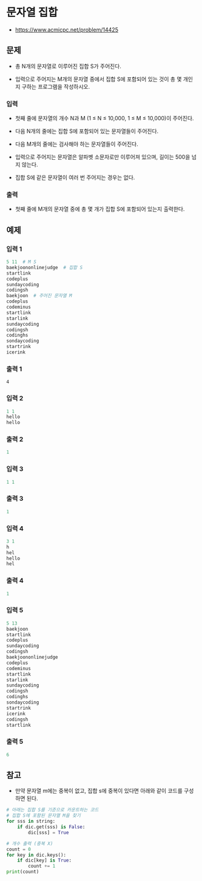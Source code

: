 # 문자열 집합
- https://www.acmicpc.net/problem/14425


## 문제
- 총 N개의 문자열로 이루어진 집합 S가 주어진다.

- 입력으로 주어지는 M개의 문자열 중에서 집합 S에 포함되어 있는 것이 총 몇 개인지 구하는 프로그램을 작성하시오.



### 입력
- 첫째 줄에 문자열의 개수 N과 M (1 ≤ N ≤ 10,000, 1 ≤ M ≤ 10,000)이 주어진다. 

- 다음 N개의 줄에는 집합 S에 포함되어 있는 문자열들이 주어진다.

- 다음 M개의 줄에는 검사해야 하는 문자열들이 주어진다.

- 입력으로 주어지는 문자열은 알파벳 소문자로만 이루어져 있으며, 길이는 500을 넘지 않는다. 

- 집합 S에 같은 문자열이 여러 번 주어지는 경우는 없다.



### 출력
- 첫째 줄에 M개의 문자열 중에 총 몇 개가 집합 S에 포함되어 있는지 출력한다.



## 예제
### 입력 1
```python
5 11  # M S
baekjoononlinejudge  # 집합 S
startlink
codeplus
sundaycoding
codingsh
baekjoon  # 주어진 문자열 M
codeplus
codeminus
startlink
starlink
sundaycoding
codingsh
codinghs
sondaycoding
startrink
icerink
```
### 출력 1
```
4
```

### 입력 2
```python
1 1
hello
hello
```

### 출력 2
```python
1
```

### 입력 3
```python
1 1


```

### 출력 3
```python
1
```

### 입력 4
```python
3 1
h
hel
hello
hel
```

### 출력 4
```python
1
```

### 입력 5
```python
5 13
baekjoon
startlink
codeplus
sundaycoding
codingsh
baekjoononlinejudge
codeplus
codeminus
startlink
starlink
sundaycoding
codingsh
codinghs
sondaycoding
startrink
icerink
codingsh
startlink
```

### 출력 5
```python
6
```

## 참고
- 만약 문자열 m에는 중복이 없고, 집합 s에 중복이 있다면 아래와 같이 코드를 구성하면 된다.
```python
# 아래는 집합 S를 기준으로 카운트하는 코드
# 집합 S에 포함된 문자열 M을 찾기
for sss in string:
    if dic.get(sss) is False:
        dic[sss] = True

# 개수 출력 (중복 X)
count = 0
for key in dic.keys():
    if dic[key] is True:
        count += 1
print(count)
```
